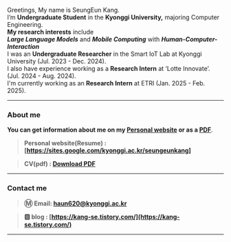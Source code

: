Greetings, My name is SeungEun Kang. </br>
I’m **Undergraduate Student** in the **Kyonggi University,** majoring Computer Engineering. </br>
**My research interests** include </br>
 ***Large Language Models*** and ***Mobile Computing*** with ***Human-Computer-Interaction*** </br>
I was an **Undergraduate Researcher** in the Smart IoT Lab at Kyonggi University (Jul. 2023 - Dec. 2024).</br>
I also have experience working as a **Research Intern** at ‘Lotte Innovate’. (Jul. 2024 - Aug. 2024). </br>
I'm currently working as an **Research Intern** at ETRI (Jan. 2025 - Feb. 2025).

---

### About me

**You can get information about me on my [Personal website](https://sites.google.com/kyonggi.ac.kr/seungeunkang) or as a [PDF](https://github.com/user00144/user00144/blob/main/CV/CV_250122.pdf)**.

> **Personal website(Resume) : [https://sites.google.com/kyonggi.ac.kr/seungeunkang]**

> **CV(pdf) : [Download PDF](https://github.com/user00144/user00144/blob/main/CV/CV_250122.pdf)**

---

### Contact me

> **Ⓜ️ Email:  [haun620@kyonggi.ac.kr](mailto://haun620@kyonggi.ac.kr)**

> **🅱️ blog : [https://kang-se.tistory.com/](https://kang-se.tistory.com/)**

---
